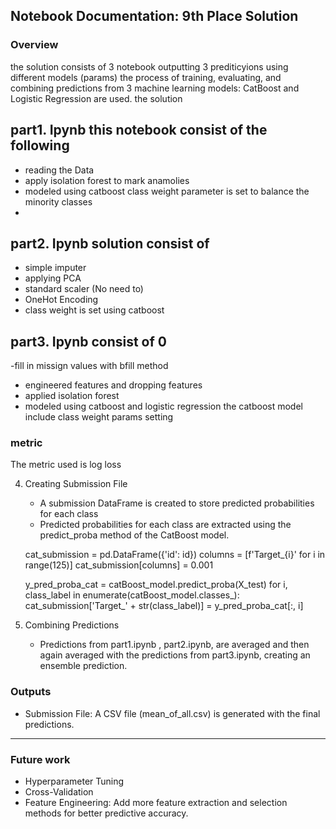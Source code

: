 ## Notebook Documentation: 9th Place Solution 

### Overview
the solution consists of 3 notebook outputting 3 prediticyions using different models (params)  the process of training, evaluating, and combining predictions from 3 machine learning models: CatBoost and Logistic Regression are used. the solution 
## part1. Ipynb this notebook consist of the following 
- reading the Data
- apply isolation forest to mark anamolies 
- modeled using catboost class weight parameter is set to balance the minority classes   
- 
## part2. Ipynb solution consist of  
- simple imputer   
- applying PCA
- standard scaler (No need to) 
- OneHot Encoding
- class weight is set using catboost

## part3. Ipynb consist of 0
-fill in missign values with bfill method 
- engineered features and dropping features 
- applied isolation forest 
- modeled using catboost and logistic regression the catboost model include class weight params setting 
 

### metric
The metric used is log loss 
  
4. Creating Submission File
   - A submission DataFrame is created to store predicted probabilities for each class 
   - Predicted probabilities for each class are extracted using the predict_proba method of the CatBoost model.

   
   cat_submission = pd.DataFrame({'id': id})
   columns = [f'Target_{i}' for i in range(125)]
   cat_submission[columns] = 0.001
   
   y_pred_proba_cat = catBoost_model.predict_proba(X_test)
   for i, class_label in enumerate(catBoost_model.classes_):
       cat_submission['Target_' + str(class_label)] = y_pred_proba_cat[:, i]
   
5. Combining Predictions
   - Predictions from part1.ipynb , part2.ipynb, 
are averaged and then again averaged with the predictions from part3.ipynb, creating an ensemble prediction. 
  
  
### Outputs

- Submission File: A CSV file (mean_of_all.csv) is generated with the final predictions.

---

### Future work 
- Hyperparameter Tuning
- Cross-Validation
- Feature Engineering: Add more feature extraction and selection methods for better predictive accuracy.